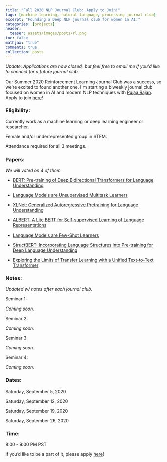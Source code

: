 ```yaml
---
title: "Fall 2020 NLP Journal Club: Apply to Join!"
tags: [machine learning, natural language, processing journal club]
excerpt: "Founding a Deep NLP journal club for women in AI."
categories: [projects]
header:
  teaser: assets/images/posts/rl.png
toc: false
mathjax: "true"
comments: true
collection: posts
---
```


*Update: Applications are now closed, but feel free to email me if you'd like to connect for a future journal club.* 

Our Summer 2020 Reinforcement Learning Journal Club was a success, so we're excited to found another one. I'm starting a biweekly journal club focused on women in AI and modern NLP techniques with [Pujaa Rajan](https://www.pujaarajan.com/). Apply to join [here](https://docs.google.com/forms/d/1LCqxx_mZ3SbJjxX31oTxMn1GyDhq5556PWEsSBJ2QVo/edit)!

### Eligibility:

Currently work as a machine learning or deep learning engineer or researcher.

Female and/or underrepresented group in STEM.

Attendance required for all 3 meetings.

### Papers:

*We will voted on 4 of them.* 

* [BERT: Pre-training of Deep Bidirectional Transformers for Language Understanding](https://arxiv.org/abs/1810.04805)

* [Language Models are Unsupervised Multitask Learners](https://d4mucfpksywv.cloudfront.net/better-language-models/language_models_are_unsupervised_multitask_learners.pdf)

* [XLNet: Generalized Autoregressive Pretraining for Language Understanding](https://arxiv.org/pdf/1906.08237.pdf)

* [ALBERT: A Lite BERT for Self-supervised Learning of Language Representations](https://arxiv.org/pdf/1909.11942v1.pdf)

* [Language Models are Few-Shot Learners](https://arxiv.org/pdf/2005.14165.pdf)

* [StructBERT: Incorporating Language Structures into Pre-training for Deep Language Understanding](https://arxiv.org/abs/1908.04577)

* [Exploring the Limits of Transfer Learning with a Unified Text-to-Text Transformer](https://arxiv.org/pdf/1910.10683.pdf)

### Notes:

*Updated w/ notes after each journal club.*

Seminar 1:

*Coming soon.* 

Seminar 2: 

*Coming soon.* 

Seminar 3: 

*Coming soon.* 

Seminar 4:

*Coming soon.* 


### Dates:

Saturday, September 5, 2020

Saturday, September 12, 2020

Saturday, September 19, 2020

Saturday, September 26, 2020

### Time:

8:00 - 9:00 PM PST

If you’d like to be a part of it, please apply [here](https://docs.google.com/forms/d/1LCqxx_mZ3SbJjxX31oTxMn1GyDhq5556PWEsSBJ2QVo/edit)!

